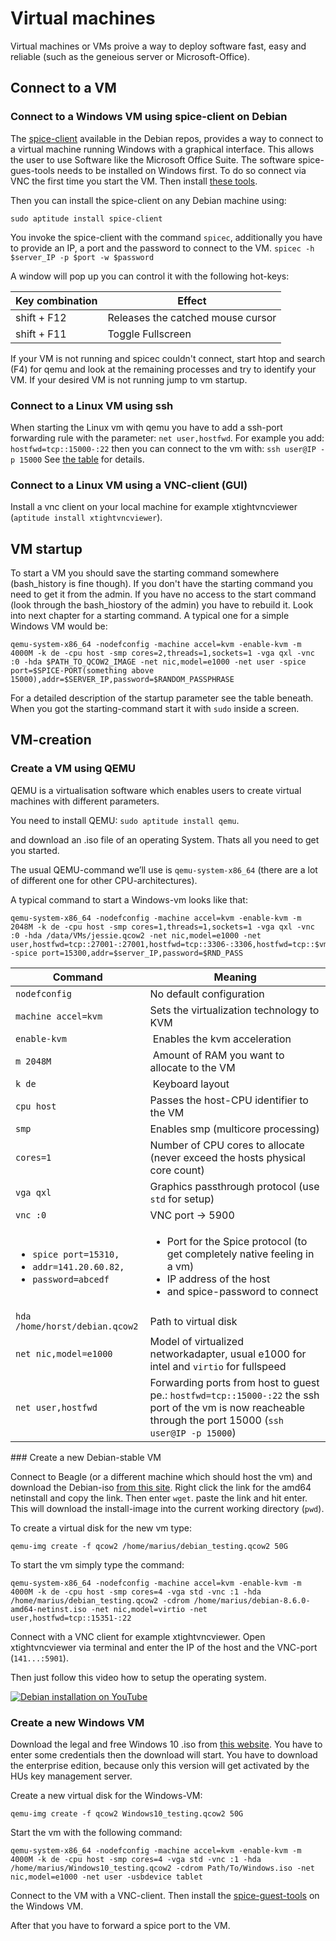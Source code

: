 # Virtual machines

Virtual machines or VMs proive a way to deploy software fast, easy and reliable (such as the geneious server or Microsoft-Office).

## Connect to a VM

### Connect to a Windows VM using spice-client on Debian

The [spice-client] available in the Debian repos, provides a way to connect to a virtual machine running Windows with a graphical interface. This allows the user to use Software like the Microsoft Office Suite. The software spice-gues-tools needs to be installed on Windows first. To do so connect via VNC the first time you start the VM. Then install [these tools].

Then you can install the spice-client on any Debian machine using:
```
sudo aptitude install spice-client
```
You invoke the spice-client with the command `spicec`, additionally you have to provide an IP, a port and the password to connect to the VM. `spicec -h $server_IP -p $port -w $password`

A window will pop up you can control it with the following hot-keys:

Key combination | Effect
----------------|-------
shift + F12 | Releases the catched mouse cursor
shift + F11 | Toggle Fullscreen

If your VM is not running and spicec couldn't connect, start htop and search (F4) for qemu and look at the remaining processes and try to identify your VM. If your desired VM is not running jump to vm startup.

### Connect to a Linux VM using ssh

When starting the Linux vm with qemu you have to add a ssh-port forwarding rule with the parameter: `net user,hostfwd`. For example you add: `hostfwd=tcp::15000-:22` then you can connect to the vm with: `ssh user@IP -p 15000` See [the table] for details.

### Connect to a Linux VM using a VNC-client (GUI)

Install a vnc client on your local machine for example xtightvncviewer (`aptitude install xtightvncviewer`).

## VM startup

To start a VM you should save the starting command somewhere (bash_history is fine though). If you don't have the starting command you need to get it from the admin. If you have no access to the start command (look through the bash_hiostory of the admin) you have to rebuild it. Look into next chapter for a starting command. A typical one for a simple Windows VM would be:
```
qemu-system-x86_64 -nodefconfig -machine accel=kvm -enable-kvm -m 4000M -k de -cpu host -smp cores=2,threads=1,sockets=1 -vga qxl -vnc :0 -hda $PATH_TO_QCOW2_IMAGE -net nic,model=e1000 -net user -spice port=$SPICE-PORT(something above 15000),addr=$SERVER_IP,password=$RANDOM_PASSPHRASE
```
For a detailed description of the startup parameter see the table beneath. When you got the starting-command start it with `sudo` inside a screen.

## VM-creation

### Create a VM using QEMU

QEMU is a virtualisation software which enables users to create virtual machines with different parameters.

You need to install QEMU: `sudo aptitude install qemu`.

and download an .iso file of an operating System. Thats all you need to get you started.

The usual QEMU-command we’ll use is `qemu-system-x86_64` (there are a lot of different one for other CPU-architectures).

A typical command to start a Windows-vm looks like that:
```
qemu-system-x86_64 -nodefconfig -machine accel=kvm -enable-kvm -m 2048M -k de -cpu host -smp cores=1,threads=1,sockets=1 -vga qxl -vnc :0 -hda /data/VMs/jessie.qcow2 -net nic,model=e1000 -net user,hostfwd=tcp::27001-:27001,hostfwd=tcp::3306-:3306,hostfwd=tcp::$vms_ssh_port-:22,hostfwd=tcp::49630-:49630 -spice port=15300,addr=$server_IP,password=$RND_PASS
```

<a name="vm_table"></a> Command | Meaning 
--------|-------
`nodefconfig` | No default configuration
`machine accel=kvm` | Sets the virtualization technology to KVM
`enable-kvm` | Enables the kvm acceleration
`m 2048M`| Amount of RAM you want to allocate to the VM
`k de` | Keyboard layout
`cpu host` | Passes the host-CPU identifier to the VM
`smp` | Enables smp (multicore processing)
`cores=1` | Number of CPU cores to allocate (never exceed the hosts physical core count)
`vga qxl` | Graphics passthrough protocol (use `std` for setup)
`vnc :0` | VNC port -> 5900
<ul><li>`spice port=15310,`</li><li>`addr=141.20.60.82,`</li><li>`password=abcedf`</li></ul>| <ul><li>Port for the Spice protocol (to get completely native feeling in a vm)</li><li>IP address of the host</li><li>and spice-password to connect</li></ul>
`hda /home/horst/debian.qcow2` | Path to virtual disk
`net nic,model=e1000` | Model of virtualized networkadapter, usual e1000 for intel and `virtio` for fullspeed
`net user,hostfwd` | Forwarding ports from host to guest pe.: `hostfwd=tcp::15000-:22` the ssh port of the vm is now reacheable through the port 15000 (`ssh user@IP -p 15000`)

<a name="stable"></a>### Create a new Debian-stable VM

Connect to Beagle (or a different machine which should host the vm) and download the Debian-iso [from this site]. Right click the link for the amd64 netinstall and copy the link. Then enter `wget`. paste the link and hit enter. This will download the install-image into the current working directory (`pwd`).

To create a virtual disk for the new vm type:
```
qemu-img create -f qcow2 /home/marius/debian_testing.qcow2 50G
```
To start the vm simply type the command:
```
qemu-system-x86_64 -nodefconfig -machine accel=kvm -enable-kvm -m 4000M -k de -cpu host -smp cores=4 -vga std -vnc :1 -hda /home/marius/debian_testing.qcow2 -cdrom /home/marius/debian-8.6.0-amd64-netinst.iso -net nic,model=virtio -net user,hostfwd=tcp::15351-:22
```

Connect with a VNC client for example xtightvncviewer. Open xtightvncviewer via terminal and enter the IP of the host and the VNC-port (`141...:5901`).

Then just follow this video how to setup the operating system.

[![Debian installation on YouTube](https://img.youtube.com/vi/PSH3hcGrqWw/0.jpg)](https://www.youtube.com/watch?v=PSH3hcGrqWw)

### Create a new Windows VM

Download the legal and free Windows 10 .iso from [this website]. You have to enter some credentials then the download will start. You have to download the enterprise edition, because only this version will get activated by the HUs key management server.

Create a new virtual disk for the Windows-VM:
```
qemu-img create -f qcow2 Windows10_testing.qcow2 50G
```
Start the vm with the following command:
```
qemu-system-x86_64 -nodefconfig -machine accel=kvm -enable-kvm -m 4000M -k de -cpu host -smp cores=4 -vga std -vnc :1 -hda /home/marius/Windows10_testing.qcow2 -cdrom Path/To/Windows.iso -net nic,model=e1000 -net user -usbdevice tablet
```
Connect to the VM with a VNC-client. Then install the [spice-guest-tools] on the Windows VM.

After that you have to forward a spice port to the VM.


  [the table]: https://majuss.gitbooks.io/ecoevolpara/Documentation/vms.html#vm_table
  [this website]: https://www.microsoft.com/de-de/evalcenter/evaluate-windows-10-enterprise
  [spice-guest-tools]: https://www.spice-space.org/download/windows/spice-guest-tools/spice-guest-tools-latest.exe
  [spice-client]: https://packages.debian.org/jessie/spice-client/
  [these tools]: https://www.spice-space.org/download/windows/spice-guest-tools/spice-guest-tools-0.100.exe
  [from this site]: https://www.debian.org/CD/http-ftp/